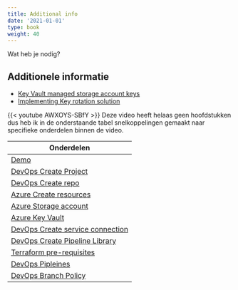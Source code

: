 ```yaml
---
title: Additional info
date: '2021-01-01'
type: book
weight: 40
---
```


Wat heb je nodig?

<!--more-->

## Additionele informatie

- [Key Vault managed storage account keys](https://docs.microsoft.com/en-us/azure/key-vault/secrets/about-managed-storage-account-keys)
- [Implementing Key rotation solution](https://medium.com/@saurabh.dasgupta1/implementing-a-robust-key-rotation-solution-for-azure-storage-accounts-and-azure-cosmos-db-937ae6932c59)

{{< youtube AWXOYS-SBfY >}}
Deze video heeft helaas geen hoofdstukken dus heb ik in de onderstaande tabel snelkoppelingen gemaakt naar specifieke onderdelen binnen de video.

| Onderdelen |
|--|
| [Demo](https://youtu.be/AWXOYS-SBfY?t=39) |
| [DevOps Create Project](https://youtu.be/AWXOYS-SBfY?t=895) |
| [DevOps Create repo](https://youtu.be/AWXOYS-SBfY?t=972) |
| [Azure Create resources](https://youtu.be/AWXOYS-SBfY?t=1207)
| [Azure Storage account](https://youtu.be/AWXOYS-SBfY?t=1346) |
| [Azure Key Vault](https://youtu.be/AWXOYS-SBfY?t=1451) |
| [DevOps Create service connection](https://youtu.be/AWXOYS-SBfY?t=1731) |
| [DevOps Create Pipeline Library](https://youtu.be/AWXOYS-SBfY?t=2353) |
| [Terraform pre-requisites](https://youtu.be/AWXOYS-SBfY?t=2510) |
| [DevOps Pipleines](https://youtu.be/AWXOYS-SBfY?t=2930) |
| [DevOps Branch Policy](https://youtu.be/AWXOYS-SBfY) |
